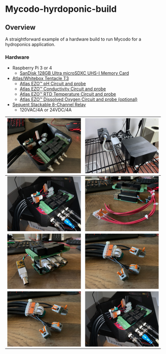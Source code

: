 # Mycodo-hyrdoponic-build
## Overview
A straightforward example of a hardware build to run Mycodo for a hydroponics application.

### Hardware
- Raspberry Pi 3 or 4
  - [SanDisk 128GB Ultra microSDXC UHS-I Memory Card](https://smile.amazon.com/gp/product/B08GYKNCCP/ref=ppx_yo_dt_b_asin_title_o04_s00?ie=UTF8&psc=1)
- [Atlas/Whitebox Tentacle T3](https://atlas-scientific.com/electrical-isolation/whitebox-t3/)
  - [Atlas EZO™ pH Circuit and probe](https://atlas-scientific.com/embedded-solutions/ezo-ph-circuit)
  - [Atlas EZO™ Conductivity Circuit and probe](https://atlas-scientific.com/embedded-solutions/ezo-conductivity-circuit)
  - [Atlas EZO™ RTD Temperature Circuit and probe](https://atlas-scientific.com/embedded-solutions/ezo-rtd-temperature-circuit)
  - [Atlas EZO™ Dissolved Oxygen Circuit and probe (optional)](https://atlas-scientific.com/embedded-solutions/ezo-dissolved-oxygen-circuit/)
- [Sequent Stackable 8-Channel Relay](https://smile.amazon.com/dp/B07KRKS67G?psc=1&ref=ppx_yo2ov_dt_b_product_details)
  - 120VAC/4A or 24VDC/4A 

| ![1](image/IMG_5570.jpg) |  ![2](image/IMG_5677.jpg) |
| --- | --- |
| ![5](image/IMG_5571.jpg) | ![6](image/IMG_5567.jpg) |
| ![3](image/IMG_5566.jpg) | ![4](image/IMG_5568.jpg) |
| ![7](image/IMG_5568.jpg) | ![8](image/IMG_5571.jpg) |


